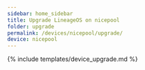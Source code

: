 ```yaml
---
sidebar: home_sidebar
title: Upgrade LineageOS on nicepool
folder: upgrade
permalink: /devices/nicepool/upgrade/
device: nicepool
---
```

{% include templates/device_upgrade.md %}
